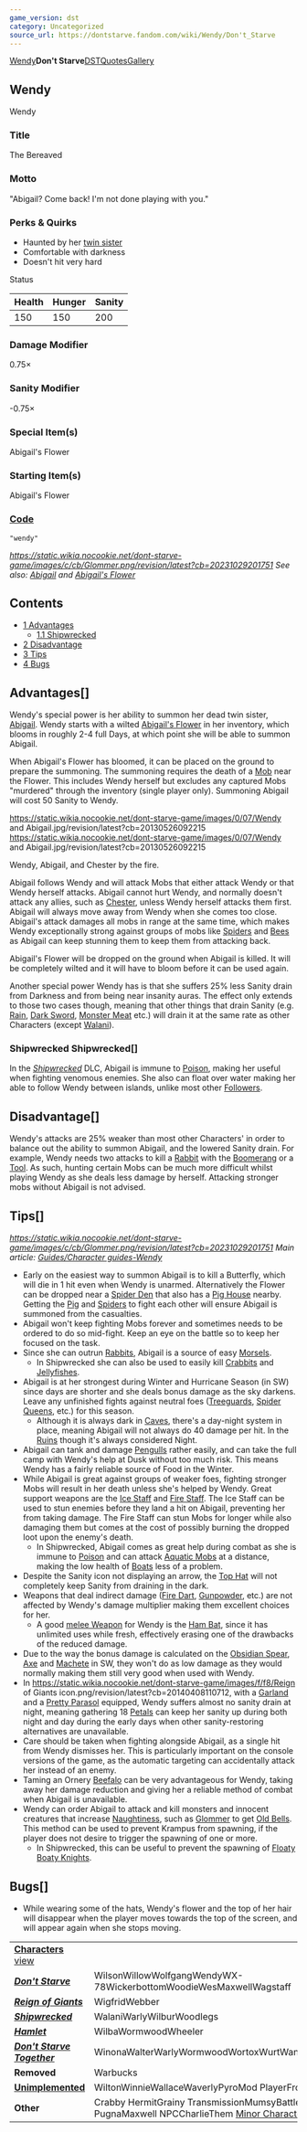 ```yaml
---
game_version: dst
category: Uncategorized
source_url: https://dontstarve.fandom.com/wiki/Wendy/Don't_Starve
---
```


[Wendy](/wiki/Wendy "Wendy")**Don't Starve**[DST](/wiki/Wendy/Don%27t_Starve_Together "Wendy/Don't Starve Together")[Quotes](/wiki/Wendy/Quotes "Wendy/Quotes")[Gallery](/wiki/Wendy/Gallery "Wendy/Gallery")

## Wendy

Wendy

### Title

The Bereaved

### Motto

"Abigail? Come back! I'm not done playing with you."

### Perks & Quirks

* Haunted by her [twin sister](/wiki/Abigail "Abigail")
* Comfortable with darkness
* Doesn't hit very hard

Status

| Health | Hunger | Sanity |
| --- | --- | --- |
| 150 | 150 | 200 |

### Damage Modifier

0.75×

### Sanity Modifier

-0.75×

### Special Item(s)

Abigail's Flower

### Starting Item(s)

Abigail's Flower

### [Code](/wiki/Console "Console")

`"wendy"`

*https://static.wikia.nocookie.net/dont-starve-game/images/c/cb/Glommer.png/revision/latest?cb=20231029201751 See also: [Abigail](/wiki/Abigail "Abigail") and [Abigail's Flower](/wiki/Abigail%27s_Flower "Abigail's Flower")*

## Contents

* [1 Advantages](#Advantages)
  + [1.1 Shipwrecked](#Shipwrecked)
* [2 Disadvantage](#Disadvantage)
* [3 Tips](#Tips)
* [4 Bugs](#Bugs)

## Advantages[]

Wendy's special power is her ability to summon her dead twin sister, [Abigail](/wiki/Abigail "Abigail"). Wendy starts with a wilted [Abigail's Flower](/wiki/Abigail%27s_Flower "Abigail's Flower") in her inventory, which blooms in roughly 2-4 full Days, at which point she will be able to summon Abigail.

When Abigail's Flower has bloomed, it can be placed on the ground to prepare the summoning. The summoning requires the death of a [Mob](/wiki/Mob "Mob") near the Flower. This includes Wendy herself but excludes any captured Mobs "murdered" through the inventory (single player only). Summoning Abigail will cost 50 Sanity to Wendy.

 https://static.wikia.nocookie.net/dont-starve-game/images/0/07/Wendy and Abigail.jpg/revision/latest?cb=20130526092215 https://static.wikia.nocookie.net/dont-starve-game/images/0/07/Wendy and Abigail.jpg/revision/latest?cb=20130526092215 

Wendy, Abigail, and Chester by the fire.

 

Abigail follows Wendy and will attack Mobs that either attack Wendy or that Wendy herself attacks. Abigail cannot hurt Wendy, and normally doesn't attack any allies, such as [Chester](/wiki/Chester "Chester"), unless Wendy herself attacks them first. Abigail will always move away from Wendy when she comes too close. Abigail's attack damages all mobs in range at the same time, which makes Wendy exceptionally strong against groups of mobs like [Spiders](/wiki/Spiders "Spiders") and [Bees](/wiki/Bees "Bees") as Abigail can keep stunning them to keep them from attacking back.

Abigail's Flower will be dropped on the ground when Abigail is killed. It will be completely wilted and it will have to bloom before it can be used again.

Another special power Wendy has is that she suffers 25% less Sanity drain from Darkness and from being near insanity auras. The effect only extends to those two cases though, meaning that other things that drain Sanity (e.g. [Rain](/wiki/Rain "Rain"), [Dark Sword](/wiki/Dark_Sword "Dark Sword"), [Monster Meat](/wiki/Monster_Meat "Monster Meat") etc.) will drain it at the same rate as other Characters (except [Walani](/wiki/Walani "Walani")).

### Shipwrecked Shipwrecked[]

In the *[Shipwrecked](/wiki/Shipwrecked "Shipwrecked")* DLC, Abigail is immune to [Poison](/wiki/Poison "Poison"), making her useful when fighting venomous enemies. She also can float over water making her able to follow Wendy between islands, unlike most other [Followers](/wiki/Followers "Followers").

## Disadvantage[]

Wendy's attacks are 25% weaker than most other Characters' in order to balance out the ability to summon Abigail, and the lowered Sanity drain. For example, Wendy needs two attacks to kill a [Rabbit](/wiki/Rabbit "Rabbit") with the [Boomerang](/wiki/Boomerang "Boomerang") or a [Tool](/wiki/Category:Tools_Tab "Category:Tools Tab"). As such, hunting certain Mobs can be much more difficult whilst playing Wendy as she deals less damage by herself. Attacking stronger mobs without Abigail is not advised.

## Tips[]

*https://static.wikia.nocookie.net/dont-starve-game/images/c/cb/Glommer.png/revision/latest?cb=20231029201751 Main article: [Guides/Character guides-Wendy](/wiki/Guides/Character_guides-Wendy "Guides/Character guides-Wendy")*

* Early on the easiest way to summon Abigail is to kill a Butterfly, which will die in 1 hit even when Wendy is unarmed. Alternatively the Flower can be dropped near a [Spider Den](/wiki/Spider_Den "Spider Den") that also has a [Pig House](/wiki/Pig_House "Pig House") nearby. Getting the [Pig](/wiki/Pig "Pig")  and [Spiders](/wiki/Spiders "Spiders") to fight each other will ensure Abigail is summoned from the casualties.
* Abigail won't keep fighting Mobs forever and sometimes needs to be ordered to do so mid-fight. Keep an eye on the battle so to keep her focused on the task.
* Since she can outrun [Rabbits](/wiki/Rabbits "Rabbits"), Abigail is a source of easy [Morsels](/wiki/Morsels "Morsels").
  + In Shipwrecked she can also be used to easily kill [Crabbits](/wiki/Crabbits "Crabbits") and [Jellyfishes](/wiki/Jellyfish "Jellyfish").
* Abigail is at her strongest during Winter and Hurricane Season (in SW) since days are shorter and she deals bonus damage as the sky darkens. Leave any unfinished fights against neutral foes ([Treeguards](/wiki/Treeguard "Treeguard"), [Spider Queens](/wiki/Spider_Queen "Spider Queen"), etc.) for this season.
  + Although it is always dark in [Caves](/wiki/Caves "Caves"), there's a day-night system in place, meaning Abigail will not always do 40 damage per hit. In the [Ruins](/wiki/Ruins "Ruins") though it's always considered Night.
* Abigail can tank and damage [Pengulls](/wiki/Pengull "Pengull") rather easily, and can take the full camp with Wendy's help at Dusk without too much risk. This means Wendy has a fairly reliable source of Food in the Winter.
* While Abigail is great against groups of weaker foes, fighting stronger Mobs will result in her death unless she's helped by Wendy. Great support weapons are the [Ice Staff](/wiki/Ice_Staff "Ice Staff") and [Fire Staff](/wiki/Fire_Staff "Fire Staff"). The Ice Staff can be used to stun enemies before they land a hit on Abigail, preventing her from taking damage. The Fire Staff can stun Mobs for longer while also damaging them but comes at the cost of possibly burning the dropped loot upon the enemy's death.
  + In Shipwrecked, Abigail comes as great help during combat as she is immune to [Poison](/wiki/Poison "Poison") and can attack [Aquatic Mobs](/wiki/Category:Aquatic_Mobs "Category:Aquatic Mobs") at a distance, making the low health of [Boats](/wiki/Boats "Boats") less of a problem.
* Despite the Sanity icon not displaying an arrow, the [Top Hat](/wiki/Top_Hat "Top Hat") will not completely keep Sanity from draining in the dark.
* Weapons that deal indirect damage ([Fire Dart](/wiki/Fire_Dart "Fire Dart"), [Gunpowder](/wiki/Gunpowder "Gunpowder"), etc.) are not affected by Wendy's damage multiplier making them excellent choices for her.
  + A good [melee Weapon](/wiki/Weapons#Melee_weapons "Weapons") for Wendy is the [Ham Bat](/wiki/Ham_Bat "Ham Bat"), since it has unlimited uses while fresh, effectively erasing one of the drawbacks of the reduced damage.
* Due to the way the bonus damage is calculated on the [Obsidian Spear](/wiki/Obsidian_Spear "Obsidian Spear"), [Axe](/wiki/Obsidian_Axe "Obsidian Axe") and [Machete](/wiki/Obsidian_Machete "Obsidian Machete") in SW, they won't do as low damage as they would normally making them still very good when used with Wendy.
* In https://static.wikia.nocookie.net/dont-starve-game/images/f/f8/Reign of Giants icon.png/revision/latest?cb=20140408110712, with a [Garland](/wiki/Garland "Garland") and a [Pretty Parasol](/wiki/Pretty_Parasol "Pretty Parasol") equipped, Wendy suffers almost no sanity drain at night, meaning gathering 18 [Petals](/wiki/Petals "Petals") can keep her sanity up during both night and day during the early days when other sanity-restoring alternatives are unavailable.
* Care should be taken when fighting alongside Abigail, as a single hit from Wendy dismisses her. This is particularly important on the console versions of the game, as the automatic targeting can accidentally attack her instead of an enemy.
* Taming an Ornery [Beefalo](/wiki/Beefalo "Beefalo") can be very advantageous for Wendy, taking away her damage reduction and giving her a reliable method of combat when Abigail is unavailable.
* Wendy can order Abigail to attack and kill monsters and innocent creatures that increase [Naughtiness](/wiki/Krampus "Krampus"), such as [Glommer](/wiki/Glommer "Glommer") to get [Old Bells](/wiki/Old_Bell "Old Bell"). This method can be used to prevent Krampus from spawning, if the player does not desire to trigger the spawning of one or more.
  + In Shipwrecked, this can be useful to prevent the spawning of [Floaty Boaty Knights](/wiki/Floaty_Boaty_Knight "Floaty Boaty Knight").

## Bugs[]

* While wearing some of the hats, Wendy's flower and the top of her hair will disappear when the player moves towards the top of the screen, and will appear again when she stops moving.

|  |  |
| --- | --- |
| **[Characters](/wiki/Characters "Characters")** [view](/wiki/Template:Characters "Template:Characters") | |
| ***[Don't Starve](/wiki/Don%27t_Starve "Don't Starve")*** | WilsonWillowWolfgangWendyWX-78WickerbottomWoodieWesMaxwellWagstaff |
| ***[Reign of Giants](/wiki/Reign_of_Giants "Reign of Giants")*** | WigfridWebber |
| ***[Shipwrecked](/wiki/Shipwrecked "Shipwrecked")*** | WalaniWarlyWilburWoodlegs |
| ***[Hamlet](/wiki/Hamlet "Hamlet")*** | WilbaWormwoodWheeler |
| ***[Don't Starve Together](/wiki/Don%27t_Starve_Together "Don't Starve Together")*** | WinonaWalterWarlyWormwoodWortoxWurtWandaWonkey |
| **Removed** | Warbucks |
| **[Unimplemented](/wiki/Unimplemented_Characters "Unimplemented Characters")** | WiltonWinnieWallaceWaverlyPyroMod PlayerFrog Webber |
| **Other** | Crabby HermitGrainy TransmissionMumsyBattlemaster PugnaMaxwell NPCCharlieThem [Minor Characters](/wiki/Minor_Characters "Minor Characters") |